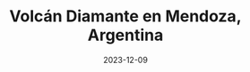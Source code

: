 ---
desktop_image_url: /assets/images/diamante_volcano_desktop.jpg
mobile_image_url: /assets/images/diamante_volcano_mobile.jpg
desktop_width: 540
mobile_width: 270
alt: ""
title: "Volcán Diamante en Mendoza, Argentina"
date: 2023-12-09
---